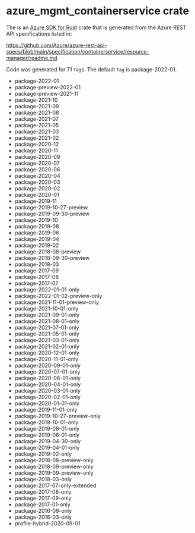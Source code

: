 # azure_mgmt_containerservice crate

The is an [Azure SDK for Rust](https://github.com/Azure/azure-sdk-for-rust) crate that is generated from the Azure REST API specifications listed in:

https://github.com/Azure/azure-rest-api-specs/blob/main/specification/containerservice/resource-manager/readme.md

Code was generated for 71 `Tag`s. The default `Tag` is package-2022-01.


- package-2022-01
- package-preview-2022-01
- package-preview-2021-11
- package-2021-10
- package-2021-09
- package-2021-08
- package-2021-07
- package-2021-05
- package-2021-03
- package-2021-02
- package-2020-12
- package-2020-11
- package-2020-09
- package-2020-07
- package-2020-06
- package-2020-04
- package-2020-03
- package-2020-02
- package-2020-01
- package-2019-11
- package-2019-10-27-preview
- package-2019-09-30-preview
- package-2019-10
- package-2019-08
- package-2019-06
- package-2019-04
- package-2019-02
- package-2018-08-preview
- package-2018-09-30-preview
- package-2018-03
- package-2017-09
- package-2017-08
- package-2017-07
- package-2022-01-01-only
- package-2022-01-02-preview-only
- package-2021-11-01-preview-only
- package-2021-10-01-only
- package-2021-09-01-only
- package-2021-08-01-only
- package-2021-07-01-only
- package-2021-05-01-only
- package-2021-03-01-only
- package-2021-02-01-only
- package-2020-12-01-only
- package-2020-11-01-only
- package-2020-09-01-only
- package-2020-07-01-only
- package-2020-06-01-only
- package-2020-04-01-only
- package-2020-03-01-only
- package-2020-02-01-only
- package-2020-01-01-only
- package-2019-11-01-only
- package-2019-10-27-preview-only
- package-2019-10-01-only
- package-2019-08-01-only
- package-2019-06-01-only
- package-2019-04-30-only
- package-2019-04-01-only
- package-2019-02-only
- package-2018-08-preview-only
- package-2018-09-preview-only
- package-2019-09-preview-only
- package-2018-03-only
- package-2017-07-only-extended
- package-2017-08-only
- package-2017-09-only
- package-2017-01-only
- package-2016-09-only
- package-2016-03-only
- profile-hybrid-2020-09-01